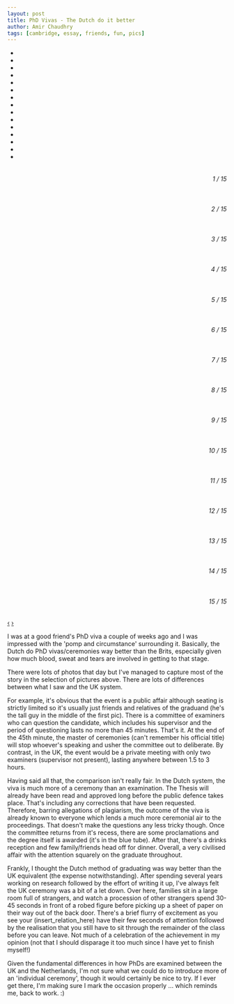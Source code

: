 ```yaml
---
layout: post
title: PhD Vivas - The Dutch do it better
author: Amir Chaudhry
tags: [cambridge, essay, friends, fun, pics]
---
```


<!-- permalink: http://amirchaudhry.com/Phd-vivas-the-dutch-do-it-better
-->

<ul class="thumbnails">
    <li class="span1"><a href="/images/jw-phd-viva/jw-phd-viva-01.jpg"><img src="/images/jw-phd-viva/jw-phd-viva-01.jpg" alt="" /></a></li>
    <li class="span1"><a href="/images/jw-phd-viva/jw-phd-viva-02.jpg"><img src="/images/jw-phd-viva/jw-phd-viva-02.jpg" alt="" /></a></li>
    <li class="span1"><a href="/images/jw-phd-viva/jw-phd-viva-03.jpg"><img src="/images/jw-phd-viva/jw-phd-viva-03.jpg" alt="" /></a></li>
    <li class="span1"><a href="/images/jw-phd-viva/jw-phd-viva-04.jpg"><img src="/images/jw-phd-viva/jw-phd-viva-04.jpg" alt="" /></a></li>
    <li class="span1"><a href="/images/jw-phd-viva/jw-phd-viva-05.jpg"><img src="/images/jw-phd-viva/jw-phd-viva-05.jpg" alt="" /></a></li>
    <li class="span1"><a href="/images/jw-phd-viva/jw-phd-viva-06.jpg"><img src="/images/jw-phd-viva/jw-phd-viva-06.jpg" alt="" /></a></li>
    <li class="span1"><a href="/images/jw-phd-viva/jw-phd-viva-07.jpg"><img src="/images/jw-phd-viva/jw-phd-viva-07.jpg" alt="" /></a></li>            
    <li class="span1"><a href="/images/jw-phd-viva/jw-phd-viva-08.jpg"><img src="/images/jw-phd-viva/jw-phd-viva-08.jpg" alt="" /></a></li>
    <li class="span1"><a href="/images/jw-phd-viva/jw-phd-viva-09.jpg"><img src="/images/jw-phd-viva/jw-phd-viva-09.jpg" alt="" /></a></li>
    <li class="span1"><a href="/images/jw-phd-viva/jw-phd-viva-10.jpg"><img src="/images/jw-phd-viva/jw-phd-viva-10.jpg" alt="" /></a></li>
    <li class="span1"><a href="/images/jw-phd-viva/jw-phd-viva-11.jpg"><img src="/images/jw-phd-viva/jw-phd-viva-11.jpg" alt="" /></a></li>
    <li class="span1"><a href="/images/jw-phd-viva/jw-phd-viva-12.jpg"><img src="/images/jw-phd-viva/jw-phd-viva-12.jpg" alt="" /></a></li>
    <li class="span1"><a href="/images/jw-phd-viva/jw-phd-viva-13.jpg"><img src="/images/jw-phd-viva/jw-phd-viva-13.jpg" alt="" /></a></li>
    <li class="span1"><a href="/images/jw-phd-viva/jw-phd-viva-14.jpg"><img src="/images/jw-phd-viva/jw-phd-viva-14.jpg" alt="" /></a></li>
    <li class="span1"><a href="/images/jw-phd-viva/jw-phd-viva-15.jpg"><img src="/images/jw-phd-viva/jw-phd-viva-15.jpg" alt="" /></a></li>
</ul>

<div id="myCarousel" class="carousel slide">
    <script type="text/javascript"> 
        $('.carousel').carousel({ interval: 4000 })
    </script>
    <div class="carousel-inner">
        <div class="item active">
            <img src="/images/jw-phd-viva/jw-phd-viva-01.jpg" alt="">
            <div class="carousel-caption">
                <h6 align="right">1 / 15</h6>
            </div>
        </div>
        <div class="item">
            <img src="/images/jw-phd-viva/jw-phd-viva-02.jpg" alt="">
            <div class="carousel-caption">
                <h6 align="right">2 / 15</h6>
            </div>
        </div>
        <div class="item">
            <img src="/images/jw-phd-viva/jw-phd-viva-03.jpg" alt="">
            <div class="carousel-caption">
                <h6 align="right">3 / 15</h6>
            </div>
        </div>
        <div class="item">
            <img src="/images/jw-phd-viva/jw-phd-viva-04.jpg" alt="">
            <div class="carousel-caption">
                <h6 align="right">4 / 15</h6>
            </div>
        </div>
        <div class="item">
            <img src="/images/jw-phd-viva/jw-phd-viva-05.jpg" alt="">
            <div class="carousel-caption">
                <h6 align="right">5 / 15</h6>
            </div>
        </div>
        <div class="item">
            <img src="/images/jw-phd-viva/jw-phd-viva-06.jpg" alt="">
            <div class="carousel-caption">
                <h6 align="right">6 / 15</h6>
            </div>
        </div>
        <div class="item">
            <img src="/images/jw-phd-viva/jw-phd-viva-07.jpg" alt="">
            <div class="carousel-caption">
                <h6 align="right">7 / 15</h6>
            </div>
        </div>
        <div class="item">
            <img src="/images/jw-phd-viva/jw-phd-viva-08.jpg" alt="">
            <div class="carousel-caption">
                <h6 align="right">8 / 15</h6>
            </div>
        </div>
        <div class="item">
            <img src="/images/jw-phd-viva/jw-phd-viva-09.jpg" alt="">
            <div class="carousel-caption">
                <h6 align="right">9 / 15</h6>
            </div>
        </div>
        <div class="item">
            <img src="/images/jw-phd-viva/jw-phd-viva-10.jpg" alt="">
            <div class="carousel-caption">
                <h6 align="right">10 / 15</h6>
            </div>
        </div>
        <div class="item">
            <img src="/images/jw-phd-viva/jw-phd-viva-11.jpg" alt="">
            <div class="carousel-caption">
                <h6 align="right">11 / 15</h6>
            </div>
        </div>
        <div class="item">
            <img src="/images/jw-phd-viva/jw-phd-viva-12.jpg" alt="">
            <div class="carousel-caption">
                <h6 align="right">12 / 15</h6>
            </div>
        </div>
        <div class="item">
            <img src="/images/jw-phd-viva/jw-phd-viva-13.jpg" alt="">
            <div class="carousel-caption">
                <h6 align="right">13 / 15</h6>
            </div>
        </div>
        <div class="item">
            <img src="/images/jw-phd-viva/jw-phd-viva-14.jpg" alt="">
            <div class="carousel-caption">
                <h6 align="right">14 / 15</h6>
            </div>
        </div>
        <div class="item">
            <img src="/images/jw-phd-viva/jw-phd-viva-15.jpg" alt="">
            <div class="carousel-caption">
                <h6 align="right">15 / 15</h6>
            </div>
        </div>
    </div>
    <a class="left carousel-control" href="#myCarousel" data-slide="prev">&lsaquo;</a>
    <a class="right carousel-control" href="#myCarousel" data-slide="next">&rsaquo;</a>
</div>

<!--<ul class="thumbnails">
    <li class="span1"><a href="/images/jw-phd-viva/jw-phd-viva-01.jpg"><img src="/images/jw-phd-viva/jw-phd-viva-01.jpg" alt="" /></a></li>
    <li class="span1"><a href="/images/jw-phd-viva/jw-phd-viva-02.jpg"><img src="/images/jw-phd-viva/jw-phd-viva-02.jpg" alt="" /></a></li>
    <li class="span1"><a href="/images/jw-phd-viva/jw-phd-viva-03.jpg"><img src="/images/jw-phd-viva/jw-phd-viva-03.jpg" alt="" /></a></li>
    <li class="span1"><a href="/images/jw-phd-viva/jw-phd-viva-04.jpg"><img src="/images/jw-phd-viva/jw-phd-viva-04.jpg" alt="" /></a></li>
    <li class="span1"><a href="/images/jw-phd-viva/jw-phd-viva-05.jpg"><img src="/images/jw-phd-viva/jw-phd-viva-05.jpg" alt="" /></a></li>
    <li class="span1"><a href="/images/jw-phd-viva/jw-phd-viva-06.jpg"><img src="/images/jw-phd-viva/jw-phd-viva-06.jpg" alt="" /></a></li>
    <li class="span1"><a href="/images/jw-phd-viva/jw-phd-viva-07.jpg"><img src="/images/jw-phd-viva/jw-phd-viva-07.jpg" alt="" /></a></li>            
    <li class="span1"><a href="/images/jw-phd-viva/jw-phd-viva-08.jpg"><img src="/images/jw-phd-viva/jw-phd-viva-08.jpg" alt="" /></a></li>
    <li class="span1"><a href="/images/jw-phd-viva/jw-phd-viva-09.jpg"><img src="/images/jw-phd-viva/jw-phd-viva-09.jpg" alt="" /></a></li>
    <li class="span1"><a href="/images/jw-phd-viva/jw-phd-viva-10.jpg"><img src="/images/jw-phd-viva/jw-phd-viva-10.jpg" alt="" /></a></li>
    <li class="span1"><a href="/images/jw-phd-viva/jw-phd-viva-11.jpg"><img src="/images/jw-phd-viva/jw-phd-viva-11.jpg" alt="" /></a></li>
    <li class="span1"><a href="/images/jw-phd-viva/jw-phd-viva-12.jpg"><img src="/images/jw-phd-viva/jw-phd-viva-12.jpg" alt="" /></a></li>
    <li class="span1"><a href="/images/jw-phd-viva/jw-phd-viva-13.jpg"><img src="/images/jw-phd-viva/jw-phd-viva-13.jpg" alt="" /></a></li>
    <li class="span1"><a href="/images/jw-phd-viva/jw-phd-viva-14.jpg"><img src="/images/jw-phd-viva/jw-phd-viva-14.jpg" alt="" /></a></li>
    <li class="span1"><a href="/images/jw-phd-viva/jw-phd-viva-15.jpg"><img src="/images/jw-phd-viva/jw-phd-viva-15.jpg" alt="" /></a></li>
</ul>-->



I was at a good friend's PhD viva a couple of weeks ago and I was impressed with the 'pomp and circumstance' surrounding it.  Basically, the Dutch do PhD vivas/ceremonies way better than the Brits, especially given how much blood, sweat and tears are involved in getting to that stage.

There were lots of photos that day but I've managed to capture most of the story in the selection of pictures above. There are lots of differences between what I saw and the UK system.  

For example, it's obvious that the event is a public affair although seating is strictly limited so it's usually just friends and relatives of the graduand (he's the tall guy in the middle of the first pic).  There is a committee of examiners who can question the candidate, which includes his supervisor and the period of questioning lasts no more than 45 minutes.  That's it.  At the end of the 45th minute, the master of ceremonies (can't remember his official title) will stop whoever's speaking and usher the committee out to deliberate.  By contrast, in the UK, the event would be a private meeting with only two examiners (supervisor not present), lasting anywhere between 1.5 to 3 hours.

Having said all that, the comparison isn't really fair.  In the Dutch system, the viva is much more of a ceremony than an examination.  The Thesis will already have been read and approved long before the public defence takes place.   That's including any corrections that have been requested.  Therefore, barring allegations of plagiarism, the outcome of the viva is already known to everyone which lends a much more ceremonial air to the proceedings.  That doesn't make the questions any less tricky though.  Once the committee returns from it's recess, there are some proclamations and the degree itself is awarded (it's in the blue tube).  After that, there's a drinks reception and few family/friends head off for dinner.  Overall, a very civilised affair with the attention squarely on the graduate throughout.

Frankly, I thought the Dutch method of graduating was way better than the UK equivalent (the expense notwithstanding).  After spending several years working on research followed by the effort of writing it up, I've always felt the UK ceremony was a bit of a let down.  Over here, families sit in a large room full of strangers, and watch a procession of other strangers spend 30-45 seconds in front of a robed figure before picking up a sheet of paper on their way out of the back door.  There's a brief flurry of excitement as you see your (insert_relation_here) have their few seconds of attention followed by the realisation that you still have to sit through the remainder of the class before you can leave.  Not much of a celebration of the achievement in my opinion (not that I should disparage it too much since I have yet to finish myself!)

Given the fundamental differences in how PhDs are examined between the UK and the Netherlands, I'm not sure what we could do to introduce more of an 'individual ceremony', though it would certainly be nice to try.  If I ever get there, I'm making sure I mark the occasion properly ... which reminds me, back to work. :)
